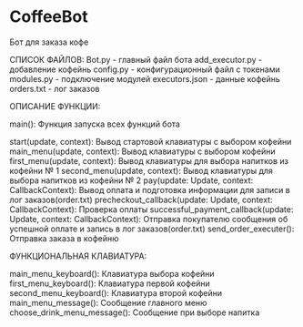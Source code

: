# CoffeeBot
Бот для заказа кофе

СПИСОК ФАЙЛОВ:
  Bot.py - главный файл бота
  add_executor.py - добавление кофейнь
  config.py - конфигурационный файл с токенами
  modules.py - подключение модулей
  executors.json - данные кофейнь
  orders.txt - лог заказов

ОПИСАНИЕ ФУНКЦИИ:
  
  main(): Функция запуска всех функций бота
  
  start(update, context): Вывод стартовой клавиатуры с выбором кофейни
  main_menu(update, context): Вывод клавиатуры с выбором кофейни
  first_menu(update, context): Вывод клавиатуры для выбора напитков из кофейни № 1
  second_menu(update, context): Вывод клавиатуры для выбора напитков из кофейни № 2
  pay(update: Update, context: CallbackContext): Вывод оплата и подготовка информации для записи в лог заказов(order.txt)
  precheckout_callback(update: Update, context: CallbackContext): Проверка оплаты
  successful_payment_callback(update: Update, context: CallbackContext): Отправка покупателю сообщения об успешной оплате и запись в лог заказов(order.txt)
  send_order_executer(): Отправка заказа в кофейню
  
ФУНКЦИОНАЛЬНАЯ КЛАВИАТУРА: 

  main_menu_keyboard(): Клавиатура выбора кофейни
  first_menu_keyboard(): Клавиатура первой кофейни
  second_menu_keyboard(): Клавиатура второй кофейни
  main_menu_message(): Сообщение главного меню
  choose_drink_menu_message(): Сообщение при выборе напитка
